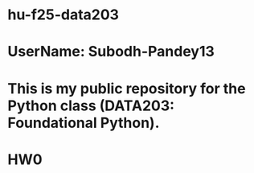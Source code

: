 # hu-f25-data203
# UserName: Subodh-Pandey13
# This is my public repository for the Python class (DATA203: Foundational Python).

# HW0

